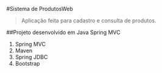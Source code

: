#Sistema de ProdutosWeb
> Aplicação feita para cadastro e consulta de produtos.

##Projeto desenvolvido em Java Spring MVC
1. Spring MVC
2. Maven
3. Spring JDBC
4. Bootstrap